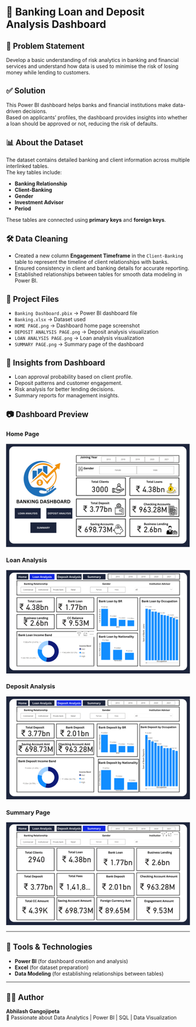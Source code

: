# 🏦 Banking Loan and Deposit Analysis Dashboard

## 📌 Problem Statement
Develop a basic understanding of risk analytics in banking and financial services and understand how data is used to minimise the risk of losing money while lending to customers.

## ✅ Solution
This Power BI dashboard helps banks and financial institutions make data-driven decisions.  
Based on applicants’ profiles, the dashboard provides insights into whether a loan should be approved or not, reducing the risk of defaults.

## 📊 About the Dataset
The dataset contains detailed banking and client information across multiple interlinked tables.  
The key tables include:
- **Banking Relationship**
- **Client-Banking**
- **Gender**
- **Investment Advisor**
- **Period**

These tables are connected using **primary keys** and **foreign keys**.

## 🛠️ Data Cleaning
- Created a new column **Engagement Timeframe** in the `Client-Banking` table to represent the timeline of client relationships with banks.
- Ensured consistency in client and banking details for accurate reporting.
- Established relationships between tables for smooth data modeling in Power BI.

## 📂 Project Files
- `Banking Dashboard.pbix` → Power BI dashboard file  
- `Banking.xlsx` → Dataset used  
- `HOME PAGE.png` → Dashboard home page screenshot  
- `DEPOSIT ANALYSIS PAGE.png` → Deposit analysis visualization  
- `LOAN ANALYSIS PAGE.png` → Loan analysis visualization  
- `SUMMARY PAGE.png` → Summary page of the dashboard  

## 🚀 Insights from Dashboard
- Loan approval probability based on client profile.
- Deposit patterns and customer engagement.
- Risk analysis for better lending decisions.
- Summary reports for management insights.

## 📷 Dashboard Preview
### Home Page  
![Home Page](HOME%20PAGE.png)

### Loan Analysis  
![Loan Analysis](LOAN%20ANALYSIS%20PAGE.png)

### Deposit Analysis  
![Deposit Analysis](DEPOSIT%20ANALYSIS%20PAGE.png)

### Summary Page  
![Summary](SUMMARY%20PAGE.png)

---

## 📌 Tools & Technologies
- **Power BI** (for dashboard creation and analysis)  
- **Excel** (for dataset preparation)  
- **Data Modeling** (for establishing relationships between tables)

---

## 👨‍💻 Author
**Abhilash Gangojipeta**  
📌 Passionate about Data Analytics | Power BI | SQL | Data Visualization  
